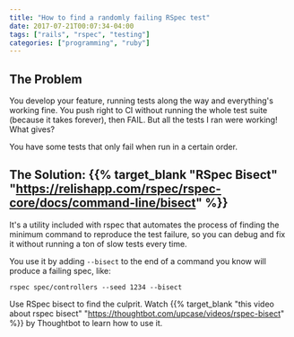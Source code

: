 ```yaml
---
title: "How to find a randomly failing RSpec test"
date: 2017-07-21T00:07:34-04:00
tags: ["rails", "rspec", "testing"]
categories: ["programming", "ruby"]
---
```


## The Problem

You develop your feature, running tests along the way and everything's working fine. You push right to CI without running the whole test suite (because it takes forever), then FAIL. But all the tests I ran were working! What gives? 

You have some tests that only fail when run in a certain order.

## The Solution: {{% target_blank "RSpec Bisect" "https://relishapp.com/rspec/rspec-core/docs/command-line/bisect" %}}

It's a utility included with rspec that automates the process of finding the minimum command to reproduce the test failure, so you can debug and fix it without running a ton of slow tests every time.

You use it by adding `--bisect` to the end of a command you know will produce a failing spec, like:

```
rspec spec/controllers --seed 1234 --bisect
```

Use RSpec bisect to find the culprit. Watch {{% target_blank "this video about rspec bisect" "https://thoughtbot.com/upcase/videos/rspec-bisect" %}} by Thoughtbot to learn how to use it.
